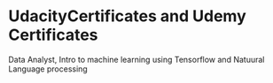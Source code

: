 # UdacityCertificates and Udemy Certificates
Data Analyst, Intro to machine learning using Tensorflow and Natuural Language processing
